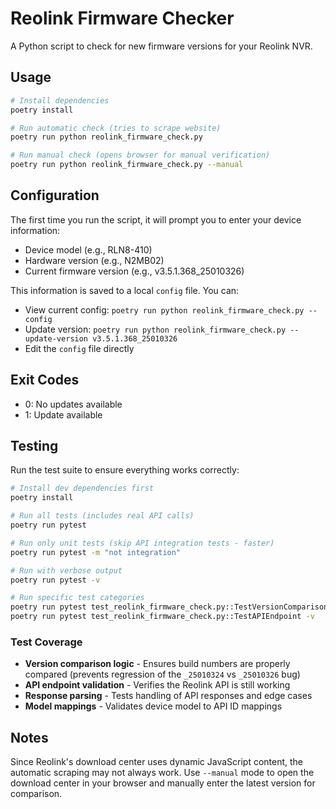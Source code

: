 # Reolink Firmware Checker

A Python script to check for new firmware versions for your Reolink NVR.

## Usage

```bash
# Install dependencies
poetry install

# Run automatic check (tries to scrape website)
poetry run python reolink_firmware_check.py

# Run manual check (opens browser for manual verification)
poetry run python reolink_firmware_check.py --manual
```

## Configuration

The first time you run the script, it will prompt you to enter your device information:
- Device model (e.g., RLN8-410)
- Hardware version (e.g., N2MB02)  
- Current firmware version (e.g., v3.5.1.368_25010326)

This information is saved to a local `config` file. You can:
- View current config: `poetry run python reolink_firmware_check.py --config`
- Update version: `poetry run python reolink_firmware_check.py --update-version v3.5.1.368_25010326`
- Edit the `config` file directly

## Exit Codes

- 0: No updates available
- 1: Update available

## Testing

Run the test suite to ensure everything works correctly:

```bash
# Install dev dependencies first
poetry install

# Run all tests (includes real API calls)
poetry run pytest

# Run only unit tests (skip API integration tests - faster)
poetry run pytest -m "not integration"

# Run with verbose output
poetry run pytest -v

# Run specific test categories
poetry run pytest test_reolink_firmware_check.py::TestVersionComparison -v  # Just version tests
poetry run pytest test_reolink_firmware_check.py::TestAPIEndpoint -v        # Just API tests
```

### Test Coverage
- **Version comparison logic** - Ensures build numbers are properly compared (prevents regression of the `_25010324` vs `_25010326` bug)
- **API endpoint validation** - Verifies the Reolink API is still working 
- **Response parsing** - Tests handling of API responses and edge cases
- **Model mappings** - Validates device model to API ID mappings

## Notes

Since Reolink's download center uses dynamic JavaScript content, the automatic scraping may not always work. Use `--manual` mode to open the download center in your browser and manually enter the latest version for comparison.